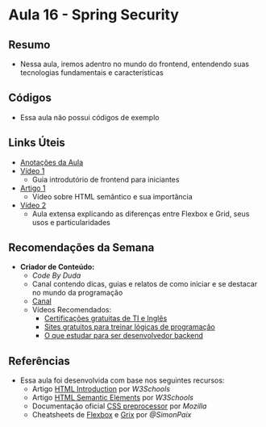 # Aula 16 - Spring Security

## Resumo

-  Nessa aula, iremos adentro no mundo do frontend, entendendo suas tecnologias fundamentais e características

## Códigos

- Essa aula não possui códigos de exemplo

## Links Úteis

- [Anotações da Aula](https://excalidraw.com/#json=p07Np7Atxk-YlOPiSOOdU,RnbWpiSB7HQKQ1kXYzl5mQ)
- [Vídeo 1](https://www.youtube.com/watch?v=BRuTnxjf2k8&pp=ygURbyBxdWUgw6kgZnJvbnRlbmQ%3D)
  - Guia introdutório de frontend para iniciantes
- [Artigo 1](https://www.youtube.com/watch?v=HaSgt1hK2Fs&pp=ygUOaHRtbCBzZW1hbnRpY28%3D)
  - Vídeo sobre HTML semântico e sua importância
- [Vídeo 2](https://www.youtube.com/watch?v=x-4z_u8LcGc&pp=ygUUY3NzIGdyaWQgYW5kIGZsZXhib3g%3D)
  - Aula extensa explicando as diferenças entre Flexbox e Grid, seus usos e particularidades

## Recomendações da Semana

- **Criador de Conteúdo:**
  - *Code By Duda*
  - Canal contendo dicas, guias e relatos de como iniciar e se destacar no mundo da programação
  - [Canal](https://www.youtube.com/@CodeByDuda)
  - Vídeos Recomendados:
    - [Certificações gratuitas de TI e Inglês](https://www.youtube.com/watch?v=sENZ7MwiiV8)
    - [Sites gratuitos para treinar lógicas de programação](https://www.youtube.com/watch?v=afW0uRQgZlA)
    - [O que estudar para ser desenvolvedor backend](https://www.youtube.com/watch?v=3Wo4L2dPS58)

## Referências

- Essa aula foi desenvolvida com base nos seguintes recursos:
  - Artigo [HTML Introduction](https://www.w3schools.com/html/html_intro.asp) por *W3Schools*
  - Artigo [HTML Semantic Elements](https://www.w3schools.com/html/html5_semantic_elements.asp) por *W3Schools*
  - Documentação oficial [CSS preprocessor](https://developer.mozilla.org/en-US/docs/Glossary/CSS_preprocessor) por *Mozilla*
  - Cheatsheets de [Flexbox](https://i.imgur.com/HjLhyYR.png) e [Grix](https://www.reddit.com/media?url=https%3A%2F%2Fpreview.redd.it%2Fphlaefsgoeb71.png%3Fauto%3Dwebp%26s%3D6c245020cd1512a7327dc7904b459a0774c0991b) por *@SimonPaix*
